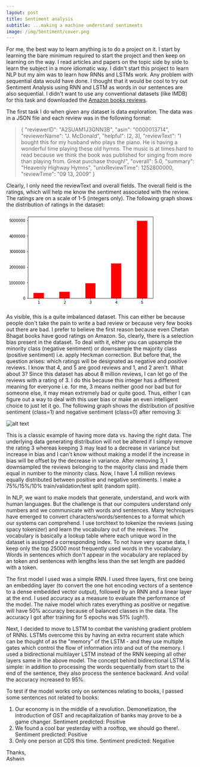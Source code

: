 ```yaml
---
layout: post
title: Sentiment analysis
subtitle: ...making a machine understand sentiments
image: /img/Sentiment/cover.png
---
```



For me, the best way to learn anything is to do a project on it. I start by learning the bare minimum required to start the project and then keep on learning on the way. I read articles and papers on the topic side by side to learn the subject in a more idiomatic way. I didn't start this project to learn NLP but my aim was to learn how RNNs and LSTMs work. Any problem with sequential data would have done. I thought that it would be cool to try out Sentiment Analysis using RNN and LSTM as words in our sentences are also sequential. I didn't want to use any conventional datasets (like IMDB) for this task and downloaded the [Amazon books reviews](http://jmcauley.ucsd.edu/data/amazon/).   


The first task I do when given any dataset is data exploration. The data was in a JSON file and each review was in the following format:
>{
>  "reviewerID": "A2SUAM1J3GNN3B",
>  "asin": "0000013714",
>  "reviewerName": "J. McDonald",
>  "helpful": [2, 3],
>  "reviewText": "I bought this for my husband who plays the piano.  He is having a wonderful time playing these old hymns.  The music is at times hard to read because we think the book was published for singing from more than playing from. Great purchase though!",
>  "overall": 5.0,
>  "summary": "Heavenly Highway Hymns",
>  "unixReviewTime": 1252800000,
>  "reviewTime": "09 13, 2009"
}

Clearly, I only need the reviewText and overall fields. The overall field is the ratings, which will help me know the sentiment associated with the review. The ratings are on a scale of 1-5 (integers only). The following graph shows the distribution of ratings in the dataset: 


![alt text](/img/Sentiment/ratings.png)


As visible, this is a quite imbalanced dataset. This can either be because people don't take the pain to write a bad review or because very few books out there are bad. I prefer to believe the first reason because even Chetan Bhagat books have good ratings on Amazon. So, clearly, there is a selection bias present in the dataset. To deal with it, either you can upsample the minority class (negative sentiment) or downsample the majority class (positive sentiment) i.e. apply Heckman correction. But before that, the question arises: which ratings will be designated as negative and positive reviews. I know that 4, and 5 are good reviews and 1, and 2 aren't. What about 3? Since this dataset has about 8 million reviews, I can let go of the reviews with a rating of 3. I do this because this integer has a different meaning for everyone i.e. for me, 3 means neither good nor bad but for someone else, it may mean extremely bad or quite good. Thus, either I can figure out a way to deal with this user bias or make an even intelligent choice to just let it go. The following graph shows the distribution of positive sentiment (class=1) and negative sentiment (class=0) after removing 3:


![alt text](/img/Setiment/afterremoving3.png) 


This is a classic example of having more data vs. having the right data. The underlying data generating distribution will not be altered if I simply remove the rating 3 whereas keeping 3 may lead to a decrease in variance but increase in bias and I can't know without making a model if the increase in bias will be offset by the decrease in variance. After removing 3, I downsampled the reviews belonging to the majority class and made them equal in number to the minority class. Now, I have 1.4 million reviews equally distributed between positive and negative sentiments. I make a 75%/15%/10% train/validation/test split (random split). 


In NLP, we want to make models that generate, understand, and work with human languages. But the challenge is that our computers understand only numbers and we communicate with words and sentences. Many techniques have emerged to convert characters/words/sentences to a format which our systems can comprehend. I use torchtext to tokenize the reviews (using spacy tokenizer) and learn the vocabulary out of the reviews. The vocabulary is basically a lookup table where each unique word in the dataset is assigned a corresponding index. To not have very sparse data, I keep only the top 25000 most frequently used words in the vocabulary. Words in sentences which don't appear in the vocabulary are replaced by an <unk> token and sentences with lengths less than the set length are padded with a <pad> token. 


The first model I used was a simple RNN. I used three layers, first one being an embedding layer (to convert the one hot encoding vectors of a sentence to a dense embedded vector output), followed by an RNN and a linear layer at the end. I used accuracy as a measure to evaluate the performance of the model. The naive model which rates everything as positive or negative will have 50% accuracy because of balanced classes in the data. The accuracy I got after training for 5 epochs was 51% (ugh!!). 


Next, I decided to move to LSTM to combat the vanishing gradient problem of RNNs. LSTMs overcome this by having an extra recurrent state which can be thought of as the "memory" of the LSTM - and they use multiple gates which control the flow of information into and out of the memory. I used a bidirectional multilayer LSTM instead of the RNN keeping all other layers same in the above model. The concept behind bidirectional LSTM is simple: in addition to processing the words sequentially from start to the end of the sentence, they also process the sentence backward. And voila! the accuracy increased to 95%.


To test if the model works only on sentences relating to books, I passed some sentences not related to books:
1. Our economy is in the middle of a revolution. Demonetization, the introduction of GST and recapitalization of banks may prove to be a game changer. Sentiment predicted: Positive
2. We found a cool bar yesterday with a rooftop, we should go there!. Sentiment predicted: Positive
3. Only one person at CDS this time. Sentiment predicted: Negative


Thanks,<br/>
Ashwin